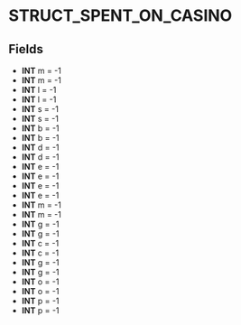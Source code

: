 # STRUCT_SPENT_ON_CASINO

## Fields
* **INT** m = -1
* **INT** m = -1
* **INT** l = -1
* **INT** l = -1
* **INT** s = -1
* **INT** s = -1
* **INT** b = -1
* **INT** b = -1
* **INT** d = -1
* **INT** d = -1
* **INT** e = -1
* **INT** e = -1
* **INT** e = -1
* **INT** e = -1
* **INT** m = -1
* **INT** m = -1
* **INT** g = -1
* **INT** g = -1
* **INT** c = -1
* **INT** c = -1
* **INT** g = -1
* **INT** g = -1
* **INT** o = -1
* **INT** o = -1
* **INT** p = -1
* **INT** p = -1